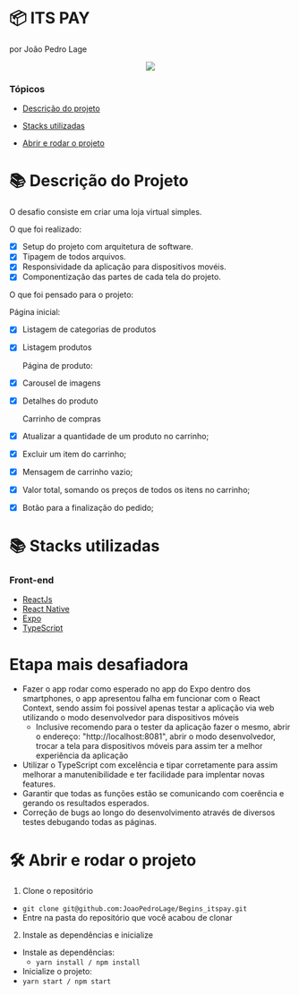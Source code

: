 # :package: ITS PAY
por João Pedro Lage

<p align="center">
   <img src="http://img.shields.io/static/v1?label=STATUS&message=EM%20DESENVOLVIMENTO&color=RED&style=for-the-badge"/>
</p>

### Tópicos

- [Descrição do projeto](#books-descrição-do-projeto)

- [Stacks utilizadas](#books-stacks-utilizadas)

- [Abrir e rodar o projeto](#%EF%B8%8F-abrir-e-rodar-o-projeto)

# :books: Descrição do Projeto

O desafio consiste em criar uma loja virtual simples.

O que foi realizado:
- [x] Setup do projeto com arquitetura de software.
- [x] Tipagem de todos arquivos.
- [X] Responsividade da aplicação para dispositivos movéis.
- [X] Componentização das partes de cada tela do projeto.

O que foi pensado para o projeto:

   Página inicial:
- [X] Listagem de categorias de produtos
- [X] Listagem produtos

   Página de produto:
- [X] Carousel de imagens
- [X] Detalhes do produto

   Carrinho de compras
- [X] Atualizar a quantidade de um produto no carrinho;
- [X] Excluir um item do carrinho;
- [X] Mensagem de carrinho vazio;
- [X] Valor total, somando os preços de todos os itens no carrinho;
- [X] Botão para a finalização do pedido;

# :books: Stacks utilizadas

### Front-end
- [ReactJs](https://pt-br.reactjs.org/)
- [React Native](https://reactnative.dev/)
- [Expo](https://expo.dev/)
- [TypeScript](https://www.typescriptlang.org/)


# Etapa mais desafiadora

- Fazer o app rodar como esperado no app do Expo dentro dos smartphones, o app apresentou falha em funcionar com o React Context, sendo assim foi possivel apenas testar a aplicação via web utilizando o modo desenvolvedor para dispositivos móveis
  * Inclusive recomendo para o tester da aplicação fazer o mesmo, abrir o endereço: "http://localhost:8081", abrir o modo desenvolvedor, trocar a tela para dispositivos móveis para assim ter a melhor experiência da aplicação
- Utilizar o TypeScript com excelência e tipar corretamente para assim melhorar a manutenibilidade e ter facilidade para implentar novas features.
- Garantir que todas as funções estão se comunicando com coerência e gerando os resultados esperados.
- Correção de bugs ao longo do desenvolvimento através de diversos testes debugando todas as páginas.



# 🛠️ Abrir e rodar o projeto

1. Clone o repositório
  * `git clone git@github.com:JoaoPedroLage/Begins_itspay.git`
  * Entre na pasta do repositório que você acabou de clonar

2. Instale as dependências e inicialize
  * Instale as dependências:
    * `yarn install / npm install`
  * Inicialize o projeto:
   * `yarn start / npm start`
